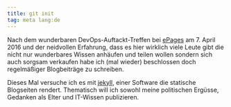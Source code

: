 ```yaml
---
title: git init
tag: meta lang:de
---
```


Nach dem wunderbaren DevOps-Auftackt-Treffen bei [ePages](https://twitter.com/ePages) am 7. April 2016 und der neidvollen Erfahrung, dass es hier wirklich viele Leute gibt die nicht nur wunderbares Wissen anhäufen und teilen wollen sondern sich auch sorgsam verkaufen habe ich (mal wieder) beschlossen doch regelmäßiger Blogbeiträge zu schreiben.

Dieses Mal versuche ich es mit [jekyll](https://jekyllrb.com), einer Software die statische Blogseiten rendert. Thematisch will ich sowohl meine politischen Ergüsse, Gedanken als Elter und IT-Wissen publizieren.

